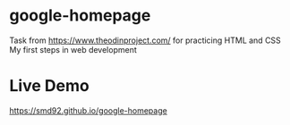 # google-homepage
Task from https://www.theodinproject.com/ for practicing HTML and CSS
My first steps in web development

# Live Demo
https://smd92.github.io/google-homepage
